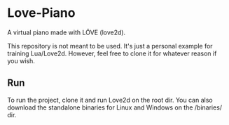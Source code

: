 # Love-Piano

A virtual piano made with LÖVE (love2d).

This repository is not meant to be used. It's just a personal example for training Lua/Love2d. However, feel free to clone it for whatever reason if you wish.


## Run

To run the project, clone it and run Love2d on the root dir.
You can also download the standalone binaries for Linux and Windows on the /binaries/ dir.
